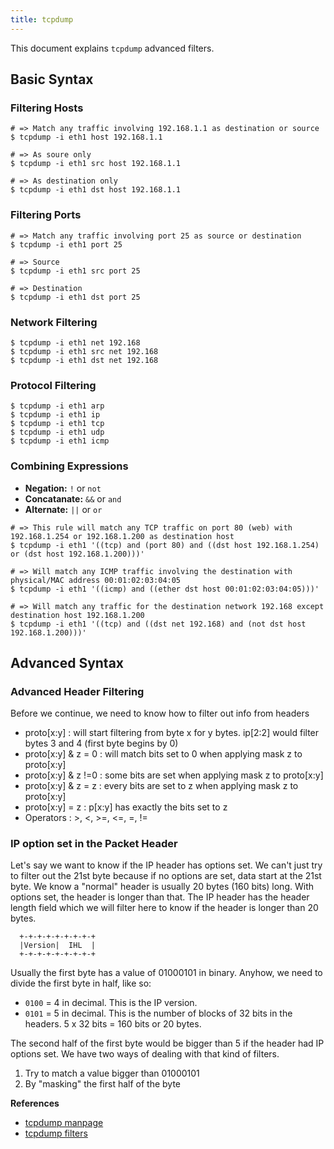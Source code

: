 ```yaml
---
title: tcpdump
---
```


This document explains `tcpdump` advanced filters.

## Basic Syntax

### Filtering Hosts

```
# => Match any traffic involving 192.168.1.1 as destination or source
$ tcpdump -i eth1 host 192.168.1.1

# => As soure only
$ tcpdump -i eth1 src host 192.168.1.1

# => As destination only
$ tcpdump -i eth1 dst host 192.168.1.1
```

### Filtering Ports

```
# => Match any traffic involving port 25 as source or destination
$ tcpdump -i eth1 port 25

# => Source
$ tcpdump -i eth1 src port 25

# => Destination
$ tcpdump -i eth1 dst port 25
```

### Network Filtering

```
$ tcpdump -i eth1 net 192.168
$ tcpdump -i eth1 src net 192.168
$ tcpdump -i eth1 dst net 192.168
```

### Protocol Filtering

```
$ tcpdump -i eth1 arp
$ tcpdump -i eth1 ip
$ tcpdump -i eth1 tcp
$ tcpdump -i eth1 udp
$ tcpdump -i eth1 icmp
```

### Combining Expressions

* **Negation:** `!` or `not`
* **Concatanate:** `&&` or `and`
* **Alternate:** `||` or `or` 

```
# => This rule will match any TCP traffic on port 80 (web) with 192.168.1.254 or 192.168.1.200 as destination host
$ tcpdump -i eth1 '((tcp) and (port 80) and ((dst host 192.168.1.254) or (dst host 192.168.1.200)))'

# => Will match any ICMP traffic involving the destination with physical/MAC address 00:01:02:03:04:05
$ tcpdump -i eth1 '((icmp) and ((ether dst host 00:01:02:03:04:05)))'

# => Will match any traffic for the destination network 192.168 except destination host 192.168.1.200
$ tcpdump -i eth1 '((tcp) and ((dst net 192.168) and (not dst host 192.168.1.200)))'
```

## Advanced Syntax

### Advanced Header Filtering

Before we continue, we need to know how to filter out info from headers

* proto[x:y]    : will start filtering from byte x for y bytes. ip[2:2] would filter bytes 3 and 4 (first byte begins by 0)
* proto[x:y] & z = 0  : will match bits set to 0 when applying mask z to proto[x:y]
* proto[x:y] & z !=0  : some bits are set when applying mask z to proto[x:y]
* proto[x:y] & z = z  : every bits are set to z when applying mask z to proto[x:y]
* proto[x:y] = z    : p[x:y] has exactly the bits set to z
* Operators : >, <, >=, <=, =, !=

### IP option set in the Packet Header

Let's say we want to know if the IP header has options set. We can't just try to filter out the 21st byte
because if no options are set, data start at the 21st byte. We know a "normal" header is usually 20 bytes 
(160 bits) long. With options set, the header is longer than that. The IP header has the header 
length field which we will filter here to know if the header is longer than 20 bytes.

```
  +-+-+-+-+-+-+-+-+
  |Version|  IHL  |
  +-+-+-+-+-+-+-+-+
```

Usually the first byte has a value of 01000101 in binary. Anyhow, we need to divide the first byte in half, like so:

* `0100` = 4 in decimal. This is the IP version.
* `0101` = 5 in decimal. This is the number of blocks of 32 bits in the headers. 5 x 32 bits = 160 bits or 20 bytes.

The second half of the first byte would be bigger than 5 if the header had IP options set. We have two ways of dealing with that kind of filters.

1. Try to match a value bigger than 01000101
2. By "masking" the first half of the byte


**References**

* [tcpdump manpage](http://www.tcpdump.org/tcpdump_man.html)
* [tcpdump filters](https://github.com/SergK/cheatsheat-tcpdump/blob/master/tcpdump_advanced_filters.txt)